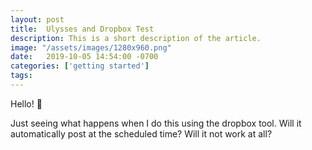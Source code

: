 ```yaml
---
layout: post
title:  Ulysses and Dropbox Test
description: This is a short description of the article.
image: "/assets/images/1280x960.png"
date:   2019-10-05 14:54:00 -0700
categories: ['getting started']
tags:
---
```


Hello! 👋

Just seeing what happens when I do this using the dropbox tool. Will it automatically post at the scheduled time? Will it not work at all?
